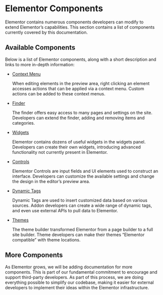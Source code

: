 # Elementor Components

<Badge type="tip" vertical="top" text="Elementor Core" /> <Badge type="warning" vertical="top" text="Basic" />

Elementor contains numerous components developers can modify to extend Elementor’s capabilities. This section contains a list of components currently covered by this documentation.

## Available Components

Below is a list of Elementor components, along with a short description and links to more in-depth information:

* [Context Menu](./../context-menu/)

  When editing elements in the preview area, right clicking an element accesses actions that can be applied via a context menu. Custom actions can be added to these context menus.

* [Finder](./../finder/)

  The finder offers easy access to many pages and settings on the site. Developers can extend the finder, adding and removing items and categories.

* [Widgets](./../widgets/)

  Elementor contains dozens of useful widgets in the widgets panel. Developers can create their own widgets, introducing advanced functionality not currently present in Elementor.

* [Controls](./../controls/)

  Elementor Controls are input fields and UI elements used to construct an interface. Developers can customize the available settings and change the design in the editor’s preview area.

* [Dynamic Tags](./../dynamic-tags/)

  Dynamic Tags are used to insert customized data based on various sources. Addon developers can create a wide range of dynamic tags, and even use external APIs to pull data to Elementor.

* [Themes](./../themes/)

  The theme builder transformed Elementor from a page builder to a full site builder. Theme developers can make their themes “Elementor compatible” with theme locations.

## More Components

As Elementor grows, we will be adding documentation for more components. This is part of our fundamental commitment to encourage and support third-party developers. As part of this process, we are doing everything possible to simplify our codebase, making it easier for external developers to implement their ideas within the Elementor infrastructure.
